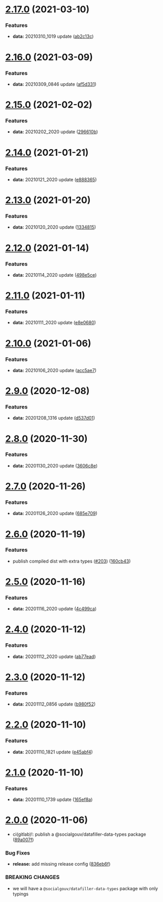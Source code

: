 # [2.17.0](https://github.com/SocialGouv/datafiller-data/compare/v2.16.0...v2.17.0) (2021-03-10)


### Features

* **data:** 20210310_1019 update ([ab2c13c](https://github.com/SocialGouv/datafiller-data/commit/ab2c13c794fd3286a3156afa06099216d3abfdbb))

# [2.16.0](https://github.com/SocialGouv/datafiller-data/compare/v2.15.0...v2.16.0) (2021-03-09)


### Features

* **data:** 20210309_0846 update ([af5d331](https://github.com/SocialGouv/datafiller-data/commit/af5d331cadfb387bae61a95d70b1540bbc00aab9))

# [2.15.0](https://github.com/SocialGouv/datafiller-data/compare/v2.14.0...v2.15.0) (2021-02-02)


### Features

* **data:** 20210202_2020 update ([296610b](https://github.com/SocialGouv/datafiller-data/commit/296610bafb67c2bb451e1a11c991c3533ac3fca1))

# [2.14.0](https://github.com/SocialGouv/datafiller-data/compare/v2.13.0...v2.14.0) (2021-01-21)


### Features

* **data:** 20210121_2020 update ([e888365](https://github.com/SocialGouv/datafiller-data/commit/e8883654291d96997827f36057514175b3149f65))

# [2.13.0](https://github.com/SocialGouv/datafiller-data/compare/v2.12.0...v2.13.0) (2021-01-20)


### Features

* **data:** 20210120_2020 update ([1334815](https://github.com/SocialGouv/datafiller-data/commit/1334815ed8cc129247260f12c807751032786fc4))

# [2.12.0](https://github.com/SocialGouv/datafiller-data/compare/v2.11.0...v2.12.0) (2021-01-14)


### Features

* **data:** 20210114_2020 update ([498e5ce](https://github.com/SocialGouv/datafiller-data/commit/498e5ce4149fc887df15897384123da8de27c54e))

# [2.11.0](https://github.com/SocialGouv/datafiller-data/compare/v2.10.0...v2.11.0) (2021-01-11)


### Features

* **data:** 20210111_2020 update ([e8e0680](https://github.com/SocialGouv/datafiller-data/commit/e8e06800278ef00842a81a41187c61402e0e9dbf))

# [2.10.0](https://github.com/SocialGouv/datafiller-data/compare/v2.9.0...v2.10.0) (2021-01-06)


### Features

* **data:** 20210106_2020 update ([acc5ae7](https://github.com/SocialGouv/datafiller-data/commit/acc5ae7fff39391cbe045b7841e0bb9313131036))

# [2.9.0](https://github.com/SocialGouv/datafiller-data/compare/v2.8.0...v2.9.0) (2020-12-08)


### Features

* **data:** 20201208_1316 update ([d537d01](https://github.com/SocialGouv/datafiller-data/commit/d537d015b5f5191585430d78414bfd50eed03be9))

# [2.8.0](https://github.com/SocialGouv/datafiller-data/compare/v2.7.0...v2.8.0) (2020-11-30)


### Features

* **data:** 20201130_2020 update ([3606c8e](https://github.com/SocialGouv/datafiller-data/commit/3606c8ef0cd84eb27898022ed2b67d9061e16820))

# [2.7.0](https://github.com/SocialGouv/datafiller-data/compare/v2.6.0...v2.7.0) (2020-11-26)


### Features

* **data:** 20201126_2020 update ([685e709](https://github.com/SocialGouv/datafiller-data/commit/685e70977a2b9d6c4e8ca6b689daf36d03972f60))

# [2.6.0](https://github.com/SocialGouv/datafiller-data/compare/v2.5.0...v2.6.0) (2020-11-19)


### Features

* publish compiled dist with extra types ([#203](https://github.com/SocialGouv/datafiller-data/issues/203)) ([160cb43](https://github.com/SocialGouv/datafiller-data/commit/160cb432ffa29ef9d3317dc1316236e2fdb00241))

# [2.5.0](https://github.com/SocialGouv/datafiller-data/compare/v2.4.0...v2.5.0) (2020-11-16)


### Features

* **data:** 20201116_2020 update ([4c499ca](https://github.com/SocialGouv/datafiller-data/commit/4c499ca4211b9e0e438e8addf26ff80327a7816c))

# [2.4.0](https://github.com/SocialGouv/datafiller-data/compare/v2.3.0...v2.4.0) (2020-11-12)


### Features

* **data:** 20201112_2020 update ([ab77ead](https://github.com/SocialGouv/datafiller-data/commit/ab77ead85fd38d2b42f0261c24559cf1b54bd884))

# [2.3.0](https://github.com/SocialGouv/datafiller-data/compare/v2.2.0...v2.3.0) (2020-11-12)


### Features

* **data:** 20201112_0856 update ([b980f52](https://github.com/SocialGouv/datafiller-data/commit/b980f5273e074b876aff2b14e5cad36f29a5d032))

# [2.2.0](https://github.com/SocialGouv/datafiller-data/compare/v2.1.0...v2.2.0) (2020-11-10)


### Features

* **data:** 20201110_1821 update ([e45abf4](https://github.com/SocialGouv/datafiller-data/commit/e45abf482df213af71612631ec3d56afaeeb1732))

# [2.1.0](https://github.com/SocialGouv/datafiller-data/compare/v2.0.0...v2.1.0) (2020-11-10)


### Features

* **data:** 20201110_1739 update ([165ef8a](https://github.com/SocialGouv/datafiller-data/commit/165ef8ad44051beb43fa796fa462ddbb11357a40))

# [2.0.0](https://github.com/SocialGouv/datafiller-data/compare/v1.79.0...v2.0.0) (2020-11-06)


* ci(gitlab)!: publish a @socialgouv/datafiller-data-types package ([89a007f](https://github.com/SocialGouv/datafiller-data/commit/89a007ff8492806218369529fbe1f27cad125395))


### Bug Fixes

* **release:** add missing release config ([836eb6f](https://github.com/SocialGouv/datafiller-data/commit/836eb6fd4cf92a746f4174be54a1a57d394065d3))


### BREAKING CHANGES

* we will have a `@socialgouv/datafiller-data-types` package with only typings

